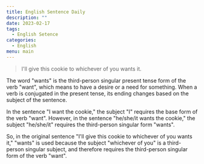 ```yaml
---
title: English Sentence Daily
description: ""
date: 2023-02-17
tags:
  - English Setence
categories:
  - English
menu: main
---
```


> I'll give this cookie to whichever of you wants it.

The word "wants" is the third-person singular present tense form of the verb "want", which means to have a desire or a need for something. When a verb is conjugated in the present tense, its ending changes based on the subject of the sentence.

In the sentence "I want the cookie," the subject "I" requires the base form of the verb "want". However, in the sentence "he/she/it wants the cookie," the subject "he/she/it" requires the third-person singular form "wants".

So, in the original sentence "I'll give this cookie to whichever of you wants it," "wants" is used because the subject "whichever of you" is a third-person singular subject, and therefore requires the third-person singular form of the verb "want".

<!--more-->